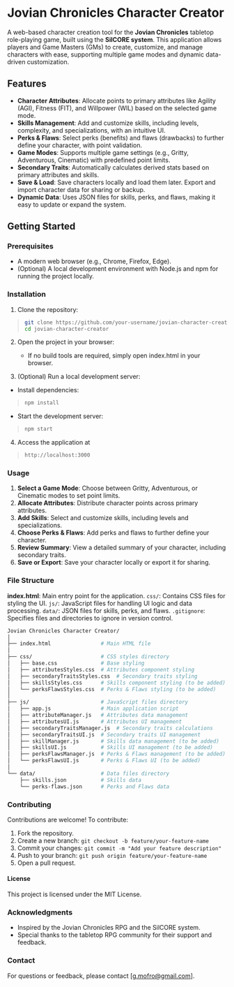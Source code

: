# Jovian Chronicles Character Creator

A web-based character creation tool for the **Jovian Chronicles** tabletop role-playing game, built using the **SilCORE system**. This application allows players and Game Masters (GMs) to create, customize, and manage characters with ease, supporting multiple game modes and dynamic data-driven customization.

## Features

- **Character Attributes**: Allocate points to primary attributes like Agility (AGI), Fitness (FIT), and Willpower (WIL) based on the selected game mode.
- **Skills Management**: Add and customize skills, including levels, complexity, and specializations, with an intuitive UI.
- **Perks & Flaws**: Select perks (benefits) and flaws (drawbacks) to further define your character, with point validation.
- **Game Modes**: Supports multiple game settings (e.g., Gritty, Adventurous, Cinematic) with predefined point limits.
- **Secondary Traits**: Automatically calculates derived stats based on primary attributes and skills.
- **Save & Load**: Save characters locally and load them later. Export and import character data for sharing or backup.
- **Dynamic Data**: Uses JSON files for skills, perks, and flaws, making it easy to update or expand the system.

## Getting Started

### Prerequisites

- A modern web browser (e.g., Chrome, Firefox, Edge).
- (Optional) A local development environment with Node.js and npm for running the project locally.

### Installation

1. Clone the repository:

> ```bash
> git clone https://github.com/your-username/jovian-character-creator.git
> cd jovian-character-creator

2. Open the project in your browser:

   - If no build tools are required, simply open index.html in your browser.

3. (Optional) Run a local development server:

- Install dependencies:

> ```bash
> npm install

- Start the development server:

> ```bash
> npm start

4. Access the application at 

> ```bash
> http://localhost:3000


### Usage

1. **Select a Game Mode**: Choose between Gritty, Adventurous, or Cinematic modes to set point limits.
2. **Allocate Attributes**: Distribute character points across primary attributes.
3. **Add Skills**: Select and customize skills, including levels and specializations.
4. **Choose Perks & Flaws**: Add perks and flaws to further define your character.
5. **Review Summary**: View a detailed summary of your character, including secondary traits.
6. **Save or Export**: Save your character locally or export it for sharing.

### File Structure

**index.html**: Main entry point for the application.
``css/``: Contains CSS files for styling the UI.
``js/``: JavaScript files for handling UI logic and data processing.
``data/``: JSON files for skills, perks, and flaws.
``.gitignore``: Specifies files and directories to ignore in version control.

```bash
Jovian Chronicles Character Creator/
│
├── index.html                # Main HTML file
│
├── css/                      # CSS styles directory
│   ├── base.css              # Base styling
│   ├── attributesStyles.css  # Attributes component styling
│   ├── secondaryTraitsStyles.css  # Secondary traits styling
│   ├── skillsStyles.css      # Skills component styling (to be added)
│   └── perksFlawsStyles.css  # Perks & Flaws styling (to be added)
│
├── js/                       # JavaScript files directory
│   ├── app.js                # Main application script
│   ├── attributeManager.js   # Attributes data management
│   ├── attributesUI.js       # Attributes UI management
│   ├── secondaryTraitsManager.js  # Secondary traits calculations
│   ├── secondaryTraitsUI.js  # Secondary traits UI management
│   ├── skillManager.js       # Skills data management (to be added)
│   ├── skillsUI.js           # Skills UI management (to be added)
│   ├── perksFlawsManager.js  # Perks & Flaws management (to be added)
│   └── perksFlawsUI.js       # Perks & Flaws UI (to be added)
│
└── data/                     # Data files directory
    ├── skills.json           # Skills data
    └── perks-flaws.json      # Perks and Flaws data
```



### Contributing

Contributions are welcome! To contribute:

1. Fork the repository.
2. Create a new branch: ``git checkout -b feature/your-feature-name``
3. Commit your changes: ``git commit -m "Add your feature description"``
4. Push to your branch: ``git push origin feature/your-feature-name``
5. Open a pull request.

#### License

This project is licensed under the MIT License.

### Acknowledgments

- Inspired by the Jovian Chronicles RPG and the SilCORE system.
- Special thanks to the tabletop RPG community for their support and feedback.

### Contact

For questions or feedback, please contact [g.mofro@gmail.com].
